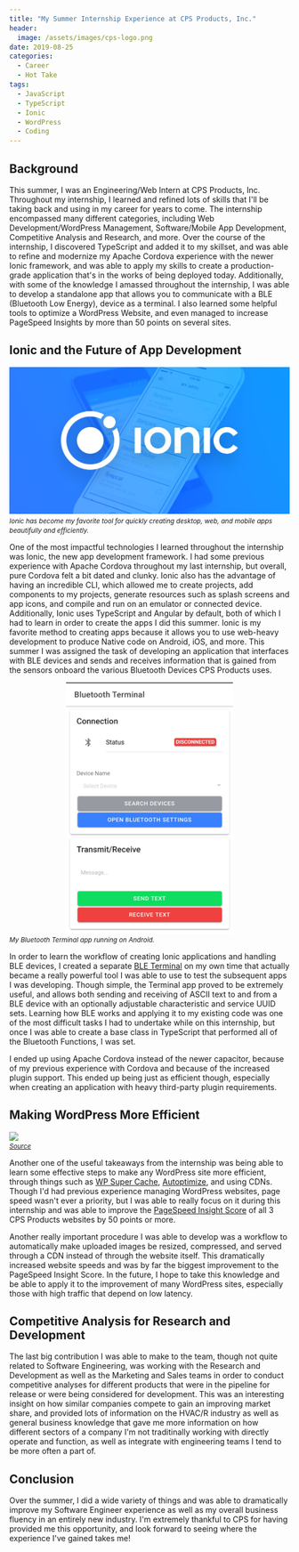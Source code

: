 ```yaml
---
title: "My Summer Internship Experience at CPS Products, Inc."
header:
  image: /assets/images/cps-logo.png
date: 2019-08-25
categories:
  - Career
  - Hot Take
tags:
  - JavaScript
  - TypeScript
  - Ionic
  - WordPress
  - Coding
---
```


## Background

This summer, I was an Engineering/Web Intern at CPS Products, Inc. Throughout my internship, I learned and refined lots of skills that I'll be taking back and using in my career for years to come. The internship encompassed many different categories, including Web Development/WordPress Management, Software/Mobile App Development, Competitive Analysis and Research, and more. Over the course of the internship, I discovered TypeScript and added it to my skillset, and was able to refine and modernize my Apache Cordova experience with the newer Ionic framework, and was able to apply my skills to create a production-grade application that's in the works of being deployed today. Additionally, with some of the knowledge I amassed throughout the internship, I was able to develop a standalone app that allows you to communicate with a BLE (Bluetooth Low Energy), device as a terminal. I also learned some helpful tools to optimize a WordPress Website, and even managed to increase PageSpeed Insights by more than 50 points on several sites.

## Ionic and the Future of App Development

![](/assets/images/ionic-title.jpg)
<i style="font-size:smaller">Ionic has become my favorite tool for quickly creating desktop, web, and mobile apps beautifully and efficiently.</i>

One of the most impactful technologies I learned throughout the internship was Ionic, the new app development framework. I had some previous experience with Apache Cordova throughout my last internship, but overall, pure Cordova felt a bit dated and clunky. Ionic also has the advantage of having an incredible CLI, which allowed me to create projects, add components to my projects, generate resources such as splash screens and app icons, and compile and run on an emulator or connected device. Additionally, Ionic uses TypeScript and Angular by default, both of which I had to learn in order to create the apps I did this summer. Ionic is my favorite method to creating apps because it allows you to use web-heavy development to produce Native code on Android, iOS, and more. This summer I was assigned the task of developing an application that interfaces with BLE devices and sends and receives information that is gained from the sensors onboard the various Bluetooth Devices CPS Products uses.

<img width="300px" src="/assets/images/bluetooth-terminal.jpg" style="display: block; margin: 0 auto">
<i style="font-size:smaller">My Bluetooth Terminal app running on Android.</i>

In order to learn the workflow of creating Ionic applications and handling BLE devices, I created a separate [BLE Terminal](https://github.com/LeoSaucedo/BluetoothTerminal) on my own time that actually became a really powerful tool I was able to use to test the subsequent apps I was developing. Though simple, the Terminal app proved to be extremely useful, and allows both sending and receiving of ASCII text to and from a BLE device with an optionally adjustable characteristic and service UUID sets. Learning how BLE works and applying it to my existing code was one of the most difficult tasks I had to undertake while on this internship, but once I was able to create a base class in TypeScript that performed all of the Bluetooth Functions, I was set.

I ended up using Apache Cordova instead of the newer capacitor, because of my previous experience with Cordova and because of the increased plugin support. This ended up being just as efficient though, especially when creating an application with heavy third-party plugin requirements.

## Making WordPress More Efficient

<img src="https://cdn4.wpbeginner.com/wp-content/uploads/2019/02/wpspeedupguide.png" style="display: block; margin: 0 auto">
<i style="font-size:smaller">
<a href="https://www.wpbeginner.com/wordpress-performance-speed/">Source</a>
</i>

Another one of the useful takeaways from the internship was being able to learn some effective steps to make any WordPress site more efficient, through things such as [WP Super Cache](https://wordpress.org/plugins/wp-super-cache/), [Autoptimize](https://wordpress.org/plugins/autoptimize/), and using CDNs. Though I'd had previous experience managing WordPress websites, page speed wasn't ever a priority, but I was able to really focus on it during this internship and was able to improve the [PageSpeed Insight Score](https://developers.google.com/speed/pagespeed/insights/) of all 3 CPS Products websites by 50 points or more.

Another really important procedure I was able to develop was a workflow to automatically make uploaded images be resized, compressed, and served through a CDN instead of through the website itself. This dramatically increased website speeds and was by far the biggest improvement to the PageSpeed Insight Score. In the future, I hope to take this knowledge and be able to apply it to the improvement of many WordPress sites, especially those with high traffic that depend on low latency.

## Competitive Analysis for Research and Development

The last big contribution I was able to make to the team, though not quite related to Software Engineering, was working with the Research and Development as well as the Marketing and Sales teams in order to conduct competitive analyses for different products that were in the pipeline for release or were being considered for development. This was an interesting insight on how similar companies compete to gain an improving market share, and provided lots of information on the HVAC/R industry as well as general business knowledge that gave me more information on how different sectors of a company I'm not traditinally working with directly operate and function, as well as integrate with engineering teams I tend to be more often a part of.

## Conclusion

Over the summer, I did a wide variety of things and was able to dramatically improve my Software Engineer experience as well as my overall business fluency in an entirely new industry. I'm extremely thankful to CPS for having provided me this opportunity, and look forward to seeing where the experience I've gained takes me!
